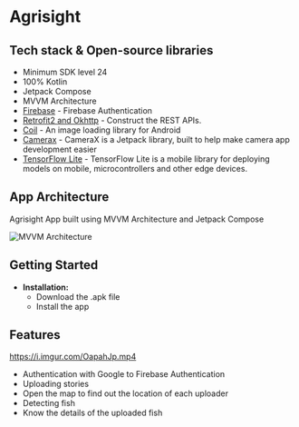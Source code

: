 # Agrisight

## Tech stack & Open-source libraries
- Minimum SDK level 24
- 100% Kotlin
- Jetpack Compose
- MVVM Architecture
- [Firebase](https://firebase.google.com/docs/database?hl=id) - Firebase Authentication
- [Retrofit2 and Okhttp](https://github.com/square/retrofit) - Construct the REST APIs.
- [Coil](https://coil-kt.github.io/coil/) - An image loading library for Android
- [Camerax](https://developer.android.com/jetpack/androidx/releases/camera) - CameraX is a Jetpack library, built to help make camera app development easier
- [TensorFlow Lite](https://www.tensorflow.org/lite) - TensorFlow Lite is a mobile library for deploying models on mobile, microcontrollers and other edge devices.

## App Architecture
Agrisight App built using MVVM Architecture and Jetpack Compose

![MVVM Architecture](https://ahmadsufyan.my.id/uploads/mvvm.png)

## Getting Started

- **Installation:**
  - Download the .apk file
  - Install the app
 
## Features

https://i.imgur.com/OapahJp.mp4

  - Authentication with Google to Firebase Authentication
  - Uploading stories
  - Open the map to find out the location of each uploader
  - Detecting fish
  - Know the details of the uploaded fish
